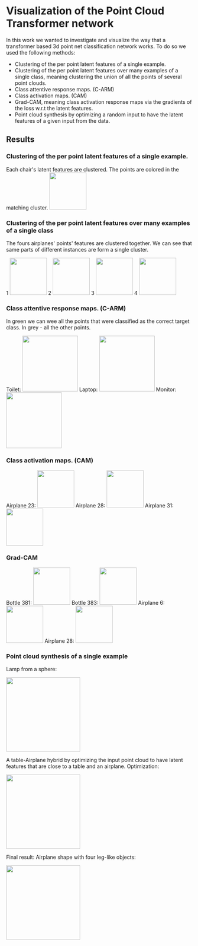 # Visualization of the Point Cloud Transformer network

In this work we wanted to investigate and visualize the way that a transformer based 3d point net classification network works.
To do so we used the following methods:

- Clustering of the per point latent features of a single example.
- Clustering of the per point latent features over many examples of a single class, meaning clustering the union of all the points of several point clouds.
- Class attentive response maps. (C-ARM)
- Class activation maps. (CAM)
- Grad-CAM, meaning class activation response maps via the gradients of the loss w.r.t the latent features.
- Point cloud synthesis by optimizing a random input to have the latent features of a given input from the data.

## Results

### Clustering of the per point latent features of a single example.
Each chair's latent features are clustered. The points are colored in the matching cluster. 
<img src="https://user-images.githubusercontent.com/33811220/128633694-0f313b2f-cdd3-47e8-94d3-4acd2552984f.png" height="100">

### Clustering of the per point latent features over many examples of a single class
The fours airplanes' points' features are clustered together. We can see that same parts of different instances are form a single cluster.

1 
<img src="https://user-images.githubusercontent.com/33811220/128633034-62567a52-b5c3-432c-affe-cf6b4548b69e.gif" height="100">
2 
<img src="https://user-images.githubusercontent.com/33811220/128633040-19a97a1a-f749-47a7-ae34-490fe96fc068.gif" height="100">
3 
<img src="https://user-images.githubusercontent.com/33811220/128633042-f9b72082-603a-4915-9f84-f6d465a14ffb.gif" height="100">
4 
<img src="https://user-images.githubusercontent.com/33811220/128633043-3bc02519-02e6-4928-9915-679ad09b1fd2.gif" height="100">

### Class attentive response maps. (C-ARM)
In green we can wee all the points that were classified as the correct target class. In grey - all the other points.

Toilet:
<img src="https://user-images.githubusercontent.com/33811220/128632945-ad105411-4326-4d01-afad-cda933e15f99.gif" height="150">
Laptop:
<img src="https://user-images.githubusercontent.com/33811220/128632947-d85e23da-d13b-43b3-8414-06b68c98ef6a.gif" height="150">
Monitor:
<img src="https://user-images.githubusercontent.com/33811220/128632950-d2b8f638-5e35-4b16-bcf3-2683aababd9d.gif" height="150">


### Class activation maps. (CAM)
Airplane 23:
<img src="https://user-images.githubusercontent.com/33811220/128632524-8dba8361-f101-44d3-8fad-0c4ae9178f53.gif" height="100">
Airplane 28:
<img src="https://user-images.githubusercontent.com/33811220/128632526-cbd050f5-990a-4ac5-be17-f866acfa9a5f.gif" height="100">
Airplane 31:
<img src="https://user-images.githubusercontent.com/33811220/128632529-5d5f59df-5335-4c76-97ba-348b73685338.gif" height="100">


### Grad-CAM
Bottle 381:
<img src="https://user-images.githubusercontent.com/33811220/128632887-310e62fa-d1fb-4bea-bc90-3ad8e495ef62.gif" height="100">
Bottle 383:
<img src="https://user-images.githubusercontent.com/33811220/128632888-fe7adc80-ee38-491f-a045-baced4e2380e.gif" height="100">
Airplane 6:
<img src="https://user-images.githubusercontent.com/33811220/128632892-19813515-569a-4fe1-8f7a-20f6f2468312.gif" height="100">
Airplane 28:
<img src="https://user-images.githubusercontent.com/33811220/128632893-f2b7ae7d-7083-47b3-b2ba-516967e85ec3.gif" height="100">


### Point cloud synthesis of a single example

Lamp from a sphere:

<img src="https://user-images.githubusercontent.com/33811220/128633287-fe87b862-41c0-4234-b766-fda6010901f5.gif" height="200">

A table-Airplane hybrid by optimizing the input point cloud to have latent features that are close to a table and an airplane.
Optimization:

<img src="https://user-images.githubusercontent.com/33811220/128633383-85601f18-7a27-463a-af95-7c43f939f259.gif" height="200">

Final result: Airplane shape with four leg-like objects:

<img src="https://user-images.githubusercontent.com/33811220/128633487-8096bf33-cb13-4bad-845b-2662857cca9b.gif" height="200">





